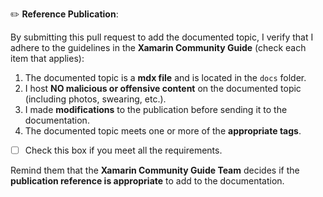 <!--
If you are implementing a post to the documentation, read and check the boxes below.
 -->

:pencil2: **Reference Publication**:

By submitting this pull request to add the documented topic, I verify that I adhere to the guidelines in the **Xamarin Community Guide** (check each item that applies):

1. The documented topic is a **mdx file** and is located in the `docs` folder.
2. I host **NO malicious or offensive content** on the documented topic (including photos, swearing, etc.).
3. I made **modifications** to the publication before sending it to the documentation.
4. The documented topic meets one or more of the **appropriate tags**.

- [ ] Check this box if you meet all the requirements.

Remind them that the **Xamarin Community Guide Team** decides if the **publication reference is appropriate** to add to the documentation.
